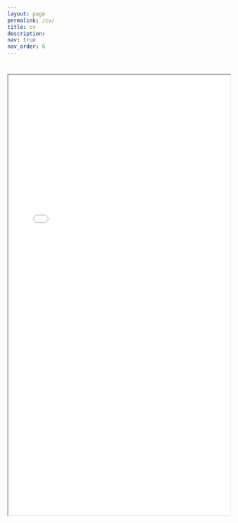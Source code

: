 ```yaml
---
layout: page
permalink: /cv/
title: cv
description:
nav: true
nav_order: 6
---
```


# <iframe src="../assets/pdf/CV.pdf" width="100%" height="1000px"></iframe>
